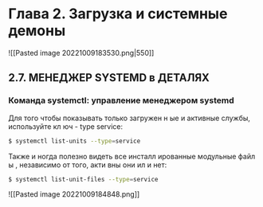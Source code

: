 # Глава 2. Загрузка и системные демоны
![[Pasted image 20221009183530.png|550]]

## 2.7. МЕНЕДЖЕР SYSTEМD в ДЕТАЛЯХ
### Команда systemctl: управление менеджером systemd
Для того чтобы показывать
только загружен н ые и активные службы, используйте кл юч - type
service:
```bash
$ systemctl list-units --type=service
```

Также и ногда полезно видеть все инсталл ированные модульные файл ы , независимо
от того, акти вны они ил и нет:
```bash
$ systemctl list-unit-files --type=service
```

![[Pasted image 20221009184848.png]]

